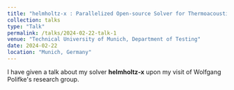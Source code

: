 ```yaml
---
title: "helmholtz-x : Parallelized Open-source Solver for Thermoacoustic Helmholtz Equation"
collection: talks
type: "Talk"
permalink: /talks/2024-02-22-talk-1
venue: "Technical University of Munich, Department of Testing"
date: 2024-02-22
location: "Munich, Germany"
---
```


I have given a talk about my solver **helmholtz-x** upon my visit of Wolfgang Polifke's research group.